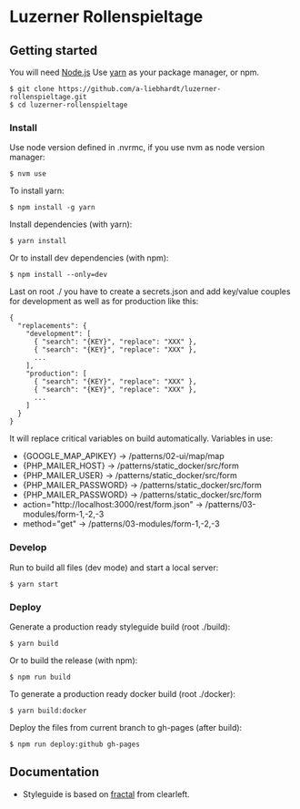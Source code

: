 # Luzerner Rollenspieltage

## Getting started

You will need [Node.js](http://nodejs.org)
Use [yarn](https://yarnpkg.com) as your package manager, or npm.

    $ git clone https://github.com/a-liebhardt/luzerner-rollenspieltage.git
    $ cd luzerner-rollenspieltage

### Install

Use node version defined in .nvrmc, if you use nvm as node version manager:

    $ nvm use

To install yarn:

    $ npm install -g yarn

Install dependencies (with yarn):

    $ yarn install

Or to install dev dependencies (with npm):

    $ npm install --only=dev

Last on root ./ you have to create a secrets.json and add key/value couples for development as well as for production like this:

    {
      "replacements": {
        "development": [
          { "search": "{KEY}", "replace": "XXX" },
          { "search": "{KEY}", "replace": "XXX" },
          ...
        ],
        "production": [
          { "search": "{KEY}", "replace": "XXX" },
          { "search": "{KEY}", "replace": "XXX" },
          ...
        ]
      }
    }

It will replace critical variables on build automatically. Variables in use:
- {GOOGLE_MAP_APIKEY} -> /patterns/02-ui/map/map
- {PHP_MAILER_HOST} -> /patterns/static_docker/src/form
- {PHP_MAILER_USER} -> /patterns/static_docker/src/form
- {PHP_MAILER_PASSWORD} -> /patterns/static_docker/src/form
- {PHP_MAILER_PASSWORD} -> /patterns/static_docker/src/form
- action="http://localhost:3000/rest/form.json" -> /patterns/03-modules/form-1,-2,-3
- method="get" -> /patterns/03-modules/form-1,-2,-3

### Develop

Run to build all files (dev mode) and start a local server:

    $ yarn start

### Deploy

Generate a production ready styleguide build (root ./build):

    $ yarn build

Or to build the release (with npm):

    $ npm run build

To generate a production ready docker build (root ./docker):

    $ yarn build:docker

Deploy the files from current branch to gh-pages (after build):

    $ npm run deploy:github gh-pages


## Documentation

- Styleguide is based on [fractal](https://fractal.build/guide) from clearleft.
